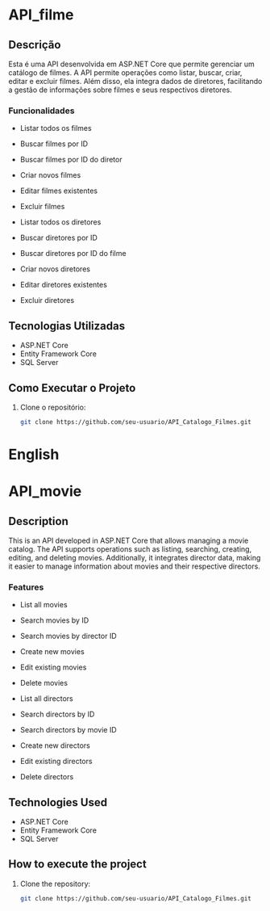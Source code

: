 # API_filme

## Descrição

Esta é uma API desenvolvida em ASP.NET Core que permite gerenciar um catálogo de filmes. A API permite operações como listar, buscar, criar, editar e excluir filmes. Além disso, ela integra dados de diretores, facilitando a gestão de informações sobre filmes e seus respectivos diretores.

### Funcionalidades

- Listar todos os filmes
- Buscar filmes por ID
- Buscar filmes por ID do diretor
- Criar novos filmes
- Editar filmes existentes
- Excluir filmes

- Listar todos os diretores
- Buscar diretores por ID
- Buscar diretores por ID do filme
- Criar novos diretores
- Editar diretores existentes
- Excluir diretores

## Tecnologias Utilizadas

- ASP.NET Core
- Entity Framework Core
- SQL Server

## Como Executar o Projeto

1. Clone o repositório:
   ```bash
   git clone https://github.com/seu-usuario/API_Catalogo_Filmes.git


# English

# API_movie

## Description

This is an API developed in ASP.NET Core that allows managing a movie catalog. The API supports operations such as listing, searching, creating, editing, and deleting movies. Additionally, it integrates director data, making it easier to manage information about movies and their respective directors.

### Features

- List all movies
- Search movies by ID
- Search movies by director ID
- Create new movies
- Edit existing movies
- Delete movies

- List all directors
- Search directors by ID
- Search directors by movie ID
- Create new directors
- Edit existing directors
- Delete directors

## Technologies Used

- ASP.NET Core
- Entity Framework Core
- SQL Server

## How to execute the project

1. Clone the repository:
   ```bash
   git clone https://github.com/seu-usuario/API_Catalogo_Filmes.git
